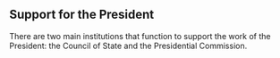 ##  Support for the President

There are two main institutions that function to support the work of the
President: the Council of State and the Presidential Commission.
